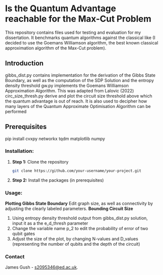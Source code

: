 # Is the Quantum Advantage reachable for the Max-Cut Problem
This repository contains files used for testing and evaluation for my dissertation. It benchmarks quantum algorithms against the classical like (I decided to use the Goemans Williamson algorithm, the best known classical approximation algorithm of the Max-Cut problem).

## Introduction

gibbs_dist.py contains implementation for the derivation of the Gibbs State Boundary, as well as the computation of the SDP Solution and the entropy density threshold 
gw.py implements the Goemans Williamson Approximation Algorithm. This was adapted from Lalovic (2022)
circ_size_thresh.py derive and plot the circuit size threshold above which the quantum advantage is out of reach. It is also used to decipher how many layers of the Quantum Approximate Optimisation Algorithm can be performed

## Prerequisites

pip install cvxpy networkx tqdm matplotlib numpy

### Installation:

1. **Step 1:** Clone the repository
   ```bash
   git clone https://github.com/your-username/your-project.git
2. **Step 2:** Install the packages (in prerequisites)

### Usage:
**Plotting Gibbs State Boundary**
Edit graph size, as  well as connectivity by adjusting the clearly labeled parameters.
**Bounding Circuit Size**
1. Using entropy density threshold output from gibbs_dist.py solution, input it as a the e_d_thresh parameter
2. Change the variable name p_2 to edit the probability of error of two qubit gates
3. Adjust the size of the plot, by changing N-values and D_values (representing the number of qubits and the depth of the circuit)

### Contact
James Gush - s2095346@ed.ac.uk.

